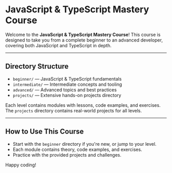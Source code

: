 # JavaScript & TypeScript Mastery Course

Welcome to the **JavaScript & TypeScript Mastery Course**! This course is designed to take you from a complete beginner to an advanced developer, covering both JavaScript and TypeScript in depth.

---

## Directory Structure

- `beginner/` — JavaScript & TypeScript fundamentals
- `intermediate/` — Intermediate concepts and tooling
- `advanced/` — Advanced topics and best practices
- `projects/` — Extensive hands-on projects directory

Each level contains modules with lessons, code examples, and exercises. The `projects` directory contains real-world projects for all levels.

---

## How to Use This Course
- Start with the `beginner` directory if you're new, or jump to your level.
- Each module contains theory, code examples, and exercises.
- Practice with the provided projects and challenges.

Happy coding!
